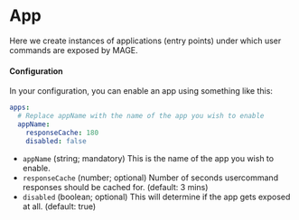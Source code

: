 # App

Here we create instances of applications (entry points) under which user commands are exposed by MAGE.

#### Configuration

In your configuration, you can enable an app using something like this:

```yaml
apps:
  # Replace appName with the name of the app you wish to enable
  appName:
    responseCache: 180
    disabled: false
```

* `appName` (string; mandatory) This is the name of the app you wish to enable.
* `responseCache` (number; optional) Number of seconds usercommand responses should be cached for. (default: 3 mins)
* `disabled` (boolean; optional) This will determine if the app gets exposed at all. (default: true)
